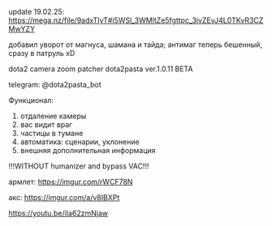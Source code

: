 update 19.02.25: https://mega.nz/file/9adxTIyT#i5WSl_3WMltZe5fgttpc_3ivZEvJ4L0TKvR3CZMwYZY

добавил уворот от магнуса, шамана и тайда; антимаг теперь бешенный, сразу в патруль xD

dota2 camera zoom patcher dota2pasta ver.1.0.11 BETA

telegram: @dota2pasta_bot

Функционал:
1) отдаление камеры
2) вас видит враг
3) частицы в тумане
4) автоматика: сценарии, уклонение
5) внешняя дополнительная информация

!!!WITHOUT humanizer and bypass VAC!!!

армлет: https://imgur.com/rWCF78N

акс: https://imgur.com/a/v8IBXPt

https://youtu.be/iIa62zmNjaw



